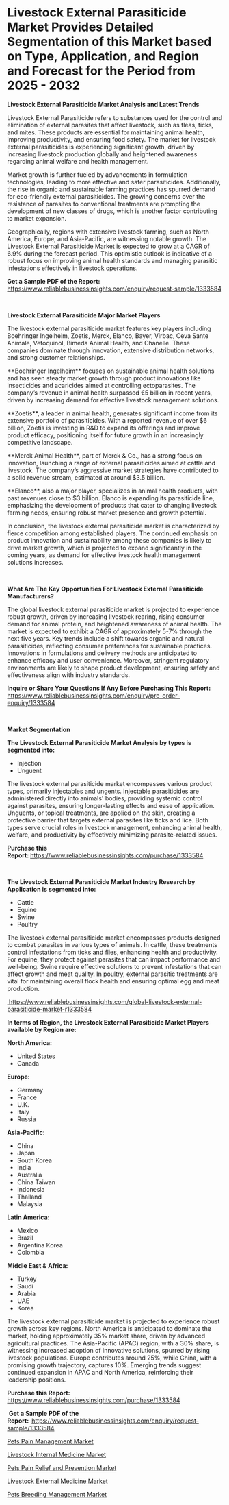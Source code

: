 <p><h1>Livestock External Parasiticide Market Provides Detailed Segmentation of this Market based on Type, Application, and Region and Forecast for the Period from 2025 - 2032</h1></p><p><strong>Livestock External Parasiticide Market Analysis and Latest Trends</strong></p>
<p><p>Livestock External Parasiticide refers to substances used for the control and elimination of external parasites that affect livestock, such as fleas, ticks, and mites. These products are essential for maintaining animal health, improving productivity, and ensuring food safety. The market for livestock external parasiticides is experiencing significant growth, driven by increasing livestock production globally and heightened awareness regarding animal welfare and health management.</p><p>Market growth is further fueled by advancements in formulation technologies, leading to more effective and safer parasiticides. Additionally, the rise in organic and sustainable farming practices has spurred demand for eco-friendly external parasiticides. The growing concerns over the resistance of parasites to conventional treatments are prompting the development of new classes of drugs, which is another factor contributing to market expansion.</p><p>Geographically, regions with extensive livestock farming, such as North America, Europe, and Asia-Pacific, are witnessing notable growth. The Livestock External Parasiticide Market is expected to grow at a CAGR of 6.9% during the forecast period. This optimistic outlook is indicative of a robust focus on improving animal health standards and managing parasitic infestations effectively in livestock operations.</p></p>
<p><strong>Get a Sample PDF of the Report:&nbsp;</strong> <a href="https://www.reliablebusinessinsights.com/enquiry/request-sample/1333584?utm_campaign=1113&utm_medium=2&utm_source=Github&utm_content=ia&utm_term=24032025&utm_id=livestock-external-parasiticide">https://www.reliablebusinessinsights.com/enquiry/request-sample/1333584</a></p>
<p>&nbsp;</p>
<p><strong>Livestock External Parasiticide Major Market Players</strong></p>
<p><p>The livestock external parasiticide market features key players including Boehringer Ingelheim, Zoetis, Merck, Elanco, Bayer, Virbac, Ceva Sante Animale, Vetoquinol, Bimeda Animal Health, and Chanelle. These companies dominate through innovation, extensive distribution networks, and strong customer relationships.</p><p>**Boehringer Ingelheim** focuses on sustainable animal health solutions and has seen steady market growth through product innovations like insecticides and acaricides aimed at controlling ectoparasites. The company’s revenue in animal health surpassed €5 billion in recent years, driven by increasing demand for effective livestock management solutions.</p><p>**Zoetis**, a leader in animal health, generates significant income from its extensive portfolio of parasiticides. With a reported revenue of over $6 billion, Zoetis is investing in R&D to expand its offerings and improve product efficacy, positioning itself for future growth in an increasingly competitive landscape.</p><p>**Merck Animal Health**, part of Merck & Co., has a strong focus on innovation, launching a range of external parasiticides aimed at cattle and livestock. The company’s aggressive market strategies have contributed to a solid revenue stream, estimated at around $3.5 billion.</p><p>**Elanco**, also a major player, specializes in animal health products, with past revenues close to $3 billion. Elanco is expanding its parasiticide line, emphasizing the development of products that cater to changing livestock farming needs, ensuring robust market presence and growth potential.</p><p>In conclusion, the livestock external parasiticide market is characterized by fierce competition among established players. The continued emphasis on product innovation and sustainability among these companies is likely to drive market growth, which is projected to expand significantly in the coming years, as demand for effective livestock health management solutions increases.</p></p>
<p>&nbsp;</p>
<p><strong>What Are The Key Opportunities For Livestock External Parasiticide Manufacturers?</strong></p>
<p><p>The global livestock external parasiticide market is projected to experience robust growth, driven by increasing livestock rearing, rising consumer demand for animal protein, and heightened awareness of animal health. The market is expected to exhibit a CAGR of approximately 5-7% through the next five years. Key trends include a shift towards organic and natural parasiticides, reflecting consumer preferences for sustainable practices. Innovations in formulations and delivery methods are anticipated to enhance efficacy and user convenience. Moreover, stringent regulatory environments are likely to shape product development, ensuring safety and effectiveness align with industry standards.</p></p>
<p><strong>Inquire or Share Your Questions If Any Before Purchasing This Report:</strong> <a href="https://www.reliablebusinessinsights.com/enquiry/pre-order-enquiry/1333584?utm_campaign=1113&utm_medium=2&utm_source=Github&utm_content=ia&utm_term=24032025&utm_id=livestock-external-parasiticide">https://www.reliablebusinessinsights.com/enquiry/pre-order-enquiry/1333584</a></p>
<p>&nbsp;</p>
<p><strong>Market Segmentation</strong></p>
<p><strong>The Livestock External Parasiticide Market Analysis by types is segmented into:</strong></p>
<p><ul><li>Injection</li><li>Unguent</li></ul></p>
<p><p>The livestock external parasiticide market encompasses various product types, primarily injectables and ungents. Injectable parasiticides are administered directly into animals' bodies, providing systemic control against parasites, ensuring longer-lasting effects and ease of application. Unguents, or topical treatments, are applied on the skin, creating a protective barrier that targets external parasites like ticks and lice. Both types serve crucial roles in livestock management, enhancing animal health, welfare, and productivity by effectively minimizing parasite-related issues.</p></p>
<p><strong>Purchase this Report:&nbsp;</strong><a href="https://www.reliablebusinessinsights.com/purchase/1333584?utm_campaign=1113&utm_medium=2&utm_source=Github&utm_content=ia&utm_term=24032025&utm_id=livestock-external-parasiticide">https://www.reliablebusinessinsights.com/purchase/1333584</a></p>
<p>&nbsp;</p>
<p><strong>The Livestock External Parasiticide Market Industry Research by Application is segmented into:</strong></p>
<p><ul><li>Cattle</li><li>Equine</li><li>Swine</li><li>Poultry</li></ul></p>
<p><p>The livestock external parasiticide market encompasses products designed to combat parasites in various types of animals. In cattle, these treatments control infestations from ticks and flies, enhancing health and productivity. For equine, they protect against parasites that can impact performance and well-being. Swine require effective solutions to prevent infestations that can affect growth and meat quality. In poultry, external parasitic treatments are vital for maintaining overall flock health and ensuring optimal egg and meat production.</p></p>
<p><a href="https://www.reliablebusinessinsights.com/global-livestock-external-parasiticide-market-r1333584?utm_campaign=1113&utm_medium=2&utm_source=Github&utm_content=ia&utm_term=24032025&utm_id=livestock-external-parasiticide">&nbsp;https://www.reliablebusinessinsights.com/global-livestock-external-parasiticide-market-r1333584</a></p>
<p><strong>In terms of Region, the Livestock External Parasiticide Market Players available by Region are:</strong></p>
<p>
    <p> <strong> North America: </strong>
        <ul>
            <li>United States</li>
            <li>Canada</li>
        </ul>
        </p> 
    <p> <strong> Europe: </strong>
        <ul>
            <li>Germany</li>
            <li>France</li>
            <li>U.K.</li>
            <li>Italy</li>
            <li>Russia</li>
        </ul>
        </p> 
    <p> <strong> Asia-Pacific: </strong>
        <ul>
            <li>China</li>
            <li>Japan</li>
            <li>South Korea</li>
            <li>India</li>
            <li>Australia</li>
            <li>China Taiwan</li>
            <li>Indonesia</li>
            <li>Thailand</li>
            <li>Malaysia</li>
        </ul>
        </p> 
    <p> <strong> Latin America: </strong>
        <ul>
            <li>Mexico</li>
            <li>Brazil</li>
            <li>Argentina Korea</li>
            <li>Colombia</li>
        </ul>
        </p> 
    <p> <strong> Middle East & Africa: </strong>
        <ul>
            <li>Turkey</li>
            <li>Saudi</li>
            <li>Arabia</li>
            <li>UAE</li>
            <li>Korea</li>
        </ul>
    </p>
    </p>
<p><p>The livestock external parasiticide market is projected to experience robust growth across key regions. North America is anticipated to dominate the market, holding approximately 35% market share, driven by advanced agricultural practices. The Asia-Pacific (APAC) region, with a 30% share, is witnessing increased adoption of innovative solutions, spurred by rising livestock populations. Europe contributes around 25%, while China, with a promising growth trajectory, captures 10%. Emerging trends suggest continued expansion in APAC and North America, reinforcing their leadership positions.</p></p>
<p><strong>Purchase this Report: </strong><a href="https://www.reliablebusinessinsights.com/purchase/1333584?utm_campaign=1113&utm_medium=2&utm_source=Github&utm_content=ia&utm_term=24032025&utm_id=livestock-external-parasiticide">https://www.reliablebusinessinsights.com/purchase/1333584</a></p>
<p>&nbsp;<strong>Get a Sample PDF of the Report:&nbsp;&nbsp;</strong><a href="https://www.reliablebusinessinsights.com/enquiry/request-sample/1333584?utm_campaign=1113&utm_medium=2&utm_source=Github&utm_content=ia&utm_term=24032025&utm_id=livestock-external-parasiticide">https://www.reliablebusinessinsights.com/enquiry/request-sample/1333584</a></p>
<p><strong></strong></p>
<p><p><a href="https://github.com/safatabhee/Market-Research-Report-List-1/blob/main/pets-pain-management-market.md?utm_campaign=1113&utm_medium=2&utm_source=Github&utm_content=ia&utm_term=24032025&utm_id=livestock-external-parasiticide">Pets Pain Management Market</a></p><p><a href="https://github.com/tamerlgwilt/Market-Research-Report-List-1/blob/main/livestock-internal-medicine-market.md?utm_campaign=1113&utm_medium=2&utm_source=Github&utm_content=ia&utm_term=24032025&utm_id=livestock-external-parasiticide">Livestock Internal Medicine Market</a></p><p><a href="https://github.com/sivyerloucks/Market-Research-Report-List-1/blob/main/pets-pain-relief-and-prevention-market.md?utm_campaign=1113&utm_medium=2&utm_source=Github&utm_content=ia&utm_term=24032025&utm_id=livestock-external-parasiticide">Pets Pain Relief and Prevention Market</a></p><p><a href="https://github.com/rwanjamiul/Market-Research-Report-List-1/blob/main/livestock-external-medicine-market.md?utm_campaign=1113&utm_medium=2&utm_source=Github&utm_content=ia&utm_term=24032025&utm_id=livestock-external-parasiticide">Livestock External Medicine Market</a></p><p><a href="https://github.com/resiebustin/Market-Research-Report-List-1/blob/main/pets-breeding-management-market.md?utm_campaign=1113&utm_medium=2&utm_source=Github&utm_content=ia&utm_term=24032025&utm_id=livestock-external-parasiticide">Pets Breeding Management Market</a></p></p>